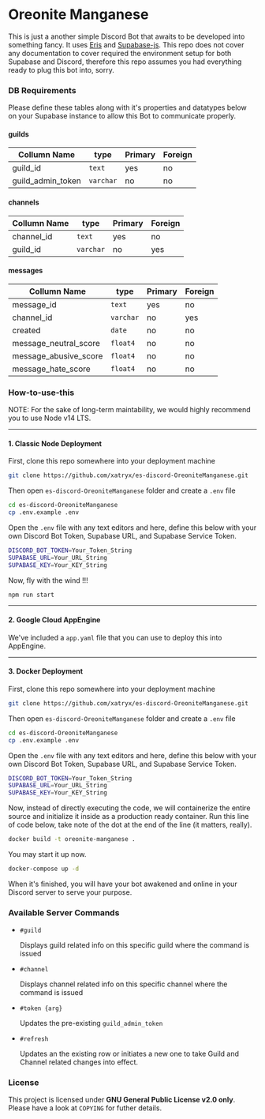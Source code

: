 # Oreonite Manganese
This is just a another simple Discord Bot that awaits to be developed into something fancy. It uses [Eris](https://github.com/abalabahaha/eris) and [Supabase-js](https://github.com/supabase/supabase-js). This repo does not cover any documentation to cover required the environment setup for both Supabase and Discord, therefore this repo assumes you had everything ready to plug this bot into, sorry.

### DB Requirements

Please define these tables along with it's properties and datatypes below on your Supabase instance to allow this Bot to communicate properly.

#### guilds
| Collumn Name | type | Primary | Foreign |
|-|-|-|-|
| guild_id | `text` | yes | no |
| guild_admin_token | `varchar` | no | no |

#### channels
| Collumn Name | type | Primary | Foreign |
|-|-|-|-|
| channel_id | `text` | yes | no |
| guild_id | `varchar` | no | yes |

#### messages
| Collumn Name | type | Primary | Foreign |
|-|-|-|-|
| message_id | `text` | yes | no |
| channel_id | `varchar` | no | yes |
| created | `date` | no | no |
| message_neutral_score | `float4` | no | no |
| message_abusive_score | `float4` | no | no |
| message_hate_score | `float4` | no | no |

### How-to-use-this

NOTE: For the sake of long-term maintability, we would highly recommend you to use Node v14 LTS.

-----

#### 1. Classic Node Deployment

First, clone this repo somewhere into your deployment machine

```bash
git clone https://github.com/xatryx/es-discord-OreoniteManganese.git
```

Then open `es-discord-OreoniteManganese` folder and create a `.env` file
```bash
cd es-discord-OreoniteManganese
cp .env.example .env
```

Open the `.env` file with any text editors and here, define this below with your own Discord Bot Token, Supabase URL, and Supabase Service Token.
```bash
DISCORD_BOT_TOKEN=Your_Token_String
SUPABASE_URL=Your_URL_String
SUPABASE_KEY=Your_KEY_String
```

Now, fly with the wind !!!
```bash
npm run start
```

-----

#### 2. Google Cloud AppEngine

We've included a `app.yaml` file that you can use to deploy this into AppEngine.

-----

#### 3. Docker Deployment

First, clone this repo somewhere into your deployment machine

```bash
git clone https://github.com/xatryx/es-discord-OreoniteManganese.git
```

Then open `es-discord-OreoniteManganese` folder and create a `.env` file
```bash
cd es-discord-OreoniteManganese
cp .env.example .env
```

Open the `.env` file with any text editors and here, define this below with your own Discord Bot Token, Supabase URL, and Supabase Service Token.
```bash
DISCORD_BOT_TOKEN=Your_Token_String
SUPABASE_URL=Your_URL_String
SUPABASE_KEY=Your_KEY_String
```

Now, instead of directly executing the code, we will containerize the entire source and initialize it inside as a production ready container. Run this line of code below, take note of the dot at the end of the line (it matters, really).

```bash
docker build -t oreonite-manganese .
```

You may start it up now.

```bash
docker-compose up -d
```

When it's finished, you will have your bot awakened and online in your Discord server to serve your purpose.

### Available Server Commands

* `#guild`

    Displays guild related info on this specific guild where the command is issued

* `#channel`

    Displays channel related info on this specific channel where the command is issued

* `#token {arg}`

    Updates the pre-existing `guild_admin_token`

* `#refresh`

    Updates an the existing row or initiates a new one to take Guild and Channel related changes into effect.

### License
This project is licensed under **GNU General Public License v2.0 only**. Please have a look at `COPYING` for futher details.